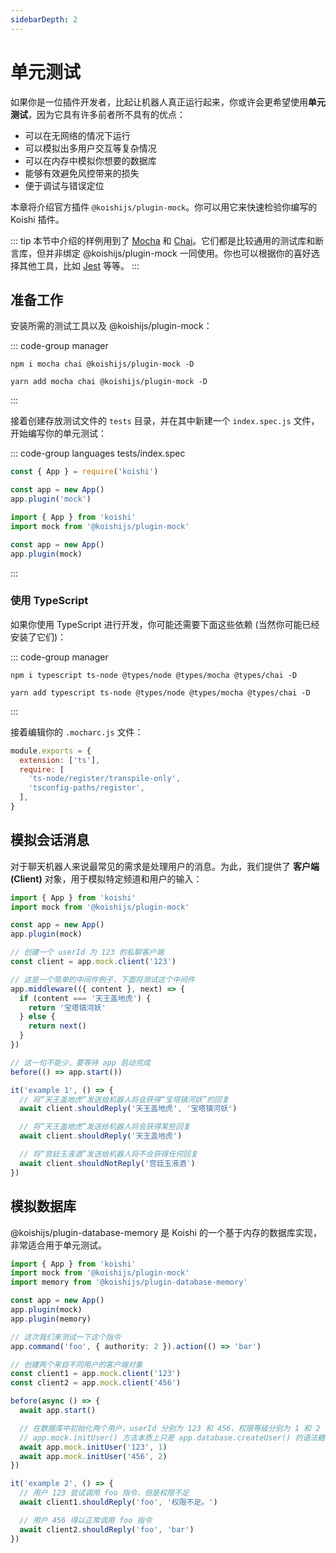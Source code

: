 ```yaml
---
sidebarDepth: 2
---
```


# 单元测试

如果你是一位插件开发者，比起让机器人真正运行起来，你或许会更希望使用**单元测试**，因为它具有许多前者所不具有的优点：

- 可以在无网络的情况下运行
- 可以模拟出多用户交互等复杂情况
- 可以在内存中模拟你想要的数据库
- 能够有效避免风控带来的损失
- 便于调试与错误定位

本章将介绍官方插件 `@koishijs/plugin-mock`。你可以用它来快速检验你编写的 Koishi 插件。

::: tip
本节中介绍的样例用到了 [Mocha](https://mochajs.org/) 和 [Chai](https://www.chaijs.com/)。它们都是比较通用的测试库和断言库，但并非绑定 @koishijs/plugin-mock 一同使用。你也可以根据你的喜好选择其他工具，比如 [Jest](https://jestjs.io/) 等等。
:::

## 准备工作

安装所需的测试工具以及 @koishijs/plugin-mock：

::: code-group manager
```npm
npm i mocha chai @koishijs/plugin-mock -D
```
```yarn
yarn add mocha chai @koishijs/plugin-mock -D
```
:::

接着创建存放测试文件的 `tests` 目录，并在其中新建一个 `index.spec.js` 文件，开始编写你的单元测试：

::: code-group languages tests/index.spec
```js
const { App } = require('koishi')

const app = new App()
app.plugin('mock')
```
```ts
import { App } from 'koishi'
import mock from '@koishijs/plugin-mock'

const app = new App()
app.plugin(mock)
```
:::

### 使用 TypeScript

如果你使用 TypeScript 进行开发，你可能还需要下面这些依赖 (当然你可能已经安装了它们)：

::: code-group manager
```npm
npm i typescript ts-node @types/node @types/mocha @types/chai -D
```
```yarn
yarn add typescript ts-node @types/node @types/mocha @types/chai -D
```
:::

接着编辑你的 `.mocharc.js` 文件：

```js title=.mocharc.js
module.exports = {
  extension: ['ts'],
  require: [
    'ts-node/register/transpile-only',
    'tsconfig-paths/register',
  ],
}
```

## 模拟会话消息

对于聊天机器人来说最常见的需求是处理用户的消息。为此，我们提供了 **客户端 (Client)** 对象，用于模拟特定频道和用户的输入：

```ts
import { App } from 'koishi'
import mock from '@koishijs/plugin-mock'

const app = new App()
app.plugin(mock)

// 创建一个 userId 为 123 的私聊客户端
const client = app.mock.client('123')

// 这是一个简单的中间件例子，下面将测试这个中间件
app.middleware(({ content }, next) => {
  if (content === '天王盖地虎') {
    return '宝塔镇河妖'
  } else {
    return next()
  }
})

// 这一句不能少，要等待 app 启动完成
before(() => app.start())

it('example 1', () => {
  // 将“天王盖地虎”发送给机器人将会获得“宝塔镇河妖”的回复
  await client.shouldReply('天王盖地虎', '宝塔镇河妖')

  // 将“天王盖地虎”发送给机器人将会获得某些回复
  await client.shouldReply('天王盖地虎')

  // 将“宫廷玉液酒”发送给机器人将不会获得任何回复
  await client.shouldNotReply('宫廷玉液酒')
})
```

## 模拟数据库

@koishijs/plugin-database-memory 是 Koishi 的一个基于内存的数据库实现，非常适合用于单元测试。

```ts
import { App } from 'koishi'
import mock from '@koishijs/plugin-mock'
import memory from '@koishijs/plugin-database-memory'

const app = new App()
app.plugin(mock)
app.plugin(memory)

// 这次我们来测试一下这个指令
app.command('foo', { authority: 2 }).action(() => 'bar')

// 创建两个来自不同用户的客户端对象
const client1 = app.mock.client('123')
const client2 = app.mock.client('456')

before(async () => {
  await app.start()

  // 在数据库中初始化两个用户，userId 分别为 123 和 456，权限等级分别为 1 和 2
  // app.mock.initUser() 方法本质上只是 app.database.createUser() 的语法糖
  await app.mock.initUser('123', 1)
  await app.mock.initUser('456', 2)
})

it('example 2', () => {
  // 用户 123 尝试调用 foo 指令，但是权限不足
  await client1.shouldReply('foo', '权限不足。')

  // 用户 456 得以正常调用 foo 指令
  await client2.shouldReply('foo', 'bar')
})
```
